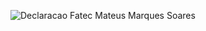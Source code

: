 ![Declaracao Fatec Mateus Marques Soares](https://github.com/MateusMSoares/Fatec/assets/74261014/e1a52bcd-b16c-4667-b975-dbd230f58cfa)
